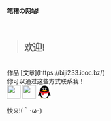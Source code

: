<title>笔稽DE网站</title>
<link rel="shroticon" href="/favicon.ico">

**笔稽の网站!**

<br>

>## 欢迎!
<br>
作品
[文章](https://biji233.icoc.bz/)
<br>
你可以通过这些方式联系我！
<br>
<link rel="stylesheet" type="text/css" href="/files/css/a.css" />
<link rel="stylesheet" type="text/css" href="/files/css/m.css" />

<div class="m">
<a href="https://space.bilibili.com/202673925" target="_blank" alt="笔稽菌DEBilibili" title="Bilibili"><img src="https://bilibili.com/favicon.ico" height="32" width="32"></a>
<a href="https://github.com/hsz75" target="_blank" alt="Github" title="Github"><img src="https://github.com/favicon.ico" height="32" width="32"></a>
<a target="_blank" href="https://jq.qq.com/?_wv=1027&k=3UC9IdVi"><img src="/files/image/qqlogo.png" height="32" width="32" alt="QQ群" title="笔稽DE小屋(QQ群)"></a>
<p style="font-size:2.33">快来!(｀･ω･)</p>
</div>
<style>
footer{
}
.site-footer-credits{
}
</style>